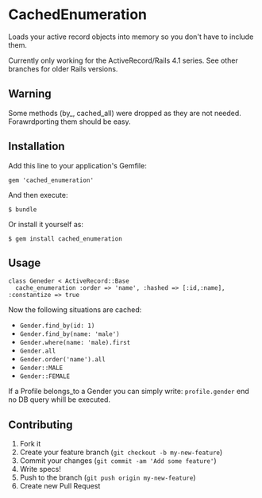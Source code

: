 # CachedEnumeration

Loads your active record objects into memory so you don't have to include them.

Currently only working for the ActiveRecord/Rails 4.1 series. See other branches for older Rails versions.

## Warning
Some methods (by_<attributename>, cached_all) were dropped as they are not needed. Forawrdporting them should be
easy.

## Installation

Add this line to your application's Gemfile:

    gem 'cached_enumeration'

And then execute:

    $ bundle

Or install it yourself as:

    $ gem install cached_enumeration

## Usage

    class Geneder < ActiveRecord::Base
      cache_enumeration :order => 'name', :hashed => [:id,:name], :constantize => true


Now the following situations are cached:
 * `Gender.find_by(id: 1)`
 * `Gender.find_by(name: 'male')`
 * `Gender.where(name: 'male).first`
 * `Gender.all`
 * `Gender.order('name').all`
 * `Gender::MALE`
 * `Gender::FEMALE`

If a Profile belongs_to a Gender you can simply write:
    `profile.gender`
end no DB query whill be executed.


## Contributing

1. Fork it
2. Create your feature branch (`git checkout -b my-new-feature`)
3. Commit your changes (`git commit -am 'Add some feature'`)
4. Write specs!
5. Push to the branch (`git push origin my-new-feature`)
6. Create new Pull Request

